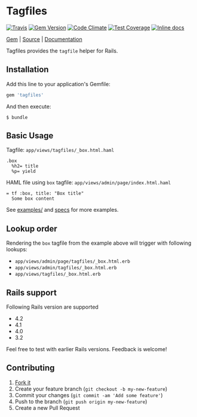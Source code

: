 [github]: https://github.com/neopoly/tagfiles
[doc]: http://rubydoc.info/github/neopoly/tagfiles/master/file/README.md
[gem]: https://rubygems.org/gems/tagfiles
[gem-badge]: https://img.shields.io/gem/v/tagfiles.svg
[travis]: https://travis-ci.org/neopoly/tagfiles
[travis-badge]: https://img.shields.io/travis/neopoly/tagfiles.svg?branch=master
[codeclimate]: https://codeclimate.com/github/neopoly/tagfiles
[codeclimate-climate-badge]: https://img.shields.io/codeclimate/github/neopoly/tagfiles.svg
[codeclimate-coverage-badge]: https://codeclimate.com/github/neopoly/tagfiles/badges/coverage.svg
[inchpages]: https://inch-ci.org/github/neopoly/tagfiles
[inchpages-badge]: https://inch-ci.org/github/neopoly/tagfiles.svg?branch=master&style=flat

# Tagfiles

[![Travis][travis-badge]][travis]
[![Gem Version][gem-badge]][gem]
[![Code Climate][codeclimate-climate-badge]][codeclimate]
[![Test Coverage][codeclimate-coverage-badge]][codeclimate]
[![Inline docs][inchpages-badge]][inchpages]

[Gem][gem] |
[Source][github] |
[Documentation][doc]

Tagfiles provides the `tagfile` helper for Rails.

## Installation

Add this line to your application's Gemfile:

```ruby
gem 'tagfiles'
```

And then execute:

    $ bundle

## Basic Usage

Tagfile: `app/views/tagfiles/_box.html.haml`

```haml
.box
  %h2= title
  %p= yield
```

HAML file using `box` tagfile: `app/views/admin/page/index.html.haml`

```haml
= tf :box, title: "Box title"
  Some box content
```

See [examples/](https://github.com/neopoly/tagfiles/tree/master/examples) and [specs](https://github.com/neopoly/tagfiles/blob/master/spec/integration/rails_spec.rb) for more examples.

## Lookup order

Rendering the `box` tagfile from the example above will trigger with following lookups:

* `app/views/admin/page/tagfiles/_box.html.erb`
* `app/views/admin/tagfiles/_box.html.erb`
* `app/views/tagfiles/_box.html.erb`

## Rails support

Following Rails version are supported
* 4.2
* 4.1
* 4.0
* 3.2

Feel free to test with earlier Rails versions. Feedback is welcome!

## Contributing

1. [Fork it](https://github.com/neopoly/tagfiles/fork)
2. Create your feature branch (`git checkout -b my-new-feature`)
3. Commit your changes (`git commit -am 'Add some feature'`)
4. Push to the branch (`git push origin my-new-feature`)
5. Create a new Pull Request
